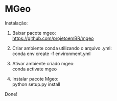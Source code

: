 # MGeo

Instalação:

1. Baixar pacote mgeo:  
  https://github.com/projetoemBR/mgeo

2. Criar ambiente conda utilizando o arquivo .yml:  
  conda env create -f environment.yml

3. Ativar ambiente criado mgeo:  
  conda activate mgeo

4. Instalar pacote Mgeo:  
  python setup.py install

Done!

